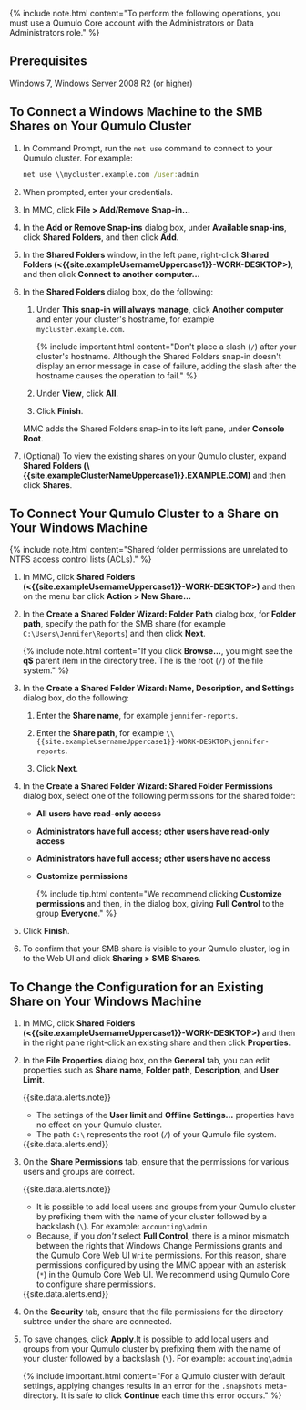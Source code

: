{% include note.html content="To perform the following operations, you must use a Qumulo Core account with the Administrators or Data Administrators role." %}

## Prerequisites
Windows 7, Windows Server 2008 R2 (or higher)


## To Connect a Windows Machine to the SMB Shares on Your Qumulo Cluster

1. In Command Prompt, run the `net use` command to connect to your Qumulo cluster. For example:

   ```bat
   net use \\mycluster.example.com /user:admin
   ```

1. When prompted, enter your credentials.

1. In MMC, click **File > Add/Remove Snap-in...**

1. In the **Add or Remove Snap-ins** dialog box, under **Available snap-ins**, click **Shared Folders**, and then click **Add**.

1. In the **Shared Folders** window, in the left pane, right-click **Shared Folders (&lt;{{site.exampleUsernameUppercase1}}-WORK-DESKTOP&gt;)**, and then click **Connect to another computer...**

1. In the **Shared Folders** dialog box, do the following:

   1. Under **This snap-in will always manage**, click **Another computer** and enter your cluster's hostname, for example `mycluster.example.com`.

      {% include important.html content="Don't place a slash (`/`) after your cluster's hostname. Although the Shared Folders snap-in doesn't display an error message in case of failure, adding the slash after the hostname causes the operation to fail." %}

   1. Under **View**, click **All**.

   1. Click **Finish**.

   MMC adds the Shared Folders snap-in to its left pane, under **Console Root**.

1. (Optional) To view the existing shares on your Qumulo cluster, expand **Shared Folders (\\{{site.exampleClusterNameUppercase1}}.EXAMPLE.COM)** and then click **Shares**.


## To Connect Your Qumulo Cluster to a Share on Your Windows Machine

{% include note.html content="Shared folder permissions are unrelated to NTFS access control lists (ACLs)." %}

1. In MMC, click **Shared Folders (&lt;{{site.exampleUsernameUppercase1}}-WORK-DESKTOP&gt;)** and then on the menu bar click **Action > New Share...**

1. In the **Create a Shared Folder Wizard: Folder Path** dialog box, for **Folder path**, specify the path for the SMB share (for example `C:\Users\Jennifer\Reports`) and then click **Next**.

   {% include note.html content="If you click **Browse...**, you might see the **q$** parent item in the directory tree. The is the root (`/`) of the file system." %}

1. In the **Create a Shared Folder Wizard: Name, Description, and Settings** dialog box, do the following:

   1. Enter the **Share name**, for example `jennifer-reports`.

   1. Enter the **Share path**, for example `\\{{site.exampleUsernameUppercase1}}-WORK-DESKTOP\jennifer-reports`.

   1. Click **Next**.

1. In the **Create a Shared Folder Wizard: Shared Folder Permissions** dialog box, select one of the following permissions for the shared folder:

   * **All users have read-only access**

   * **Administrators have full access; other users have read-only access**

   * **Administrators have full access; other users have no access**

   * **Customize permissions**

     {% include tip.html content="We recommend clicking **Customize permissions** and then, in the dialog box, giving **Full Control** to the group **Everyone**." %}

1. Click **Finish**.

1. To confirm that your SMB share is visible to your Qumulo cluster, log in to the Web UI and click **Sharing > SMB Shares**.


## To Change the Configuration for an Existing Share on Your Windows Machine

1. In MMC, click **Shared Folders (&lt;{{site.exampleUsernameUppercase1}}-WORK-DESKTOP&gt;)** and then in the right pane right-click an existing share and then click **Properties**.

1. In the **File Properties** dialog box, on the **General** tab, you can edit properties such as **Share name**, **Folder path**,  **Description**, and **User Limit**.

   {{site.data.alerts.note}}
   <ul>
     <li>The settings of the <strong>User limit</strong> and <strong>Offline Settings...</strong> properties have no effect on your Qumulo cluster.</li>
     <li>The path <code>C:\</code> represents the root (<code>/</code>) of your Qumulo file system.</li>
   </ul>
   {{site.data.alerts.end}}

1. On the **Share Permissions** tab, ensure that the permissions for various users and groups are correct.

   {{site.data.alerts.note}}
   <ul>
     <li>It is possible to add local users and groups from your Qumulo cluster by prefixing them with the name of your cluster followed by a backslash (<code>\</code>). For example: <code>accounting\admin</code></li>
     <li>Because, if you <em>don't</em> select <strong>Full Control</strong>, there is a minor mismatch between the rights that Windows Change Permissions grants and the Qumulo Core Web UI <code>Write</code> permissions. For this reason, share permissions configured by using the MMC appear with an asterisk (<code>*</code>) in the Qumulo Core Web UI. We recommend using Qumulo Core to configure share permissions.</li>
   </ul>
   {{site.data.alerts.end}}

1. On the **Security** tab, ensure that the file permissions for the directory subtree under the share are connected.

1. To save changes, click **Apply**.It is possible to add local users and groups from your Qumulo cluster by prefixing them with the name of your cluster followed by a backslash (`\`). For example: `accounting\admin`

   {% include important.html content="For a Qumulo cluster with default settings, applying changes results in an error for the `.snapshots` meta-directory. It is safe to click **Continue** each time this error occurs." %}
